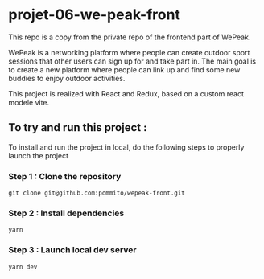 # projet-06-we-peak-front

This repo is a copy from the private repo of the frontend part of WePeak.

WePeak is a networking platform where people can create outdoor sport sessions that other users can sign up for and take part in. The main goal is to create a new platform where people can link up and find some new buddies to enjoy outdoor activities.

This project is realized with React and Redux, based on a custom react modele vite.

## To try and run this project :

To install and run the project in local, do the following steps to properly launch the project

### Step 1 : Clone the repository

`git clone git@github.com:pommito/wepeak-front.git`

### Step 2 : Install dependencies

`yarn`

### Step 3 : Launch local dev server

`yarn dev`
